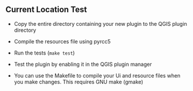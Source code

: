 ## Current Location Test

* Copy the entire directory containing your new plugin to the QGIS plugin
  directory

* Compile the resources file using pyrcc5

* Run the tests (``make test``)

* Test the plugin by enabling it in the QGIS plugin manager

* You can use the Makefile to compile your Ui and resource files when
  you make changes. This requires GNU make (gmake)